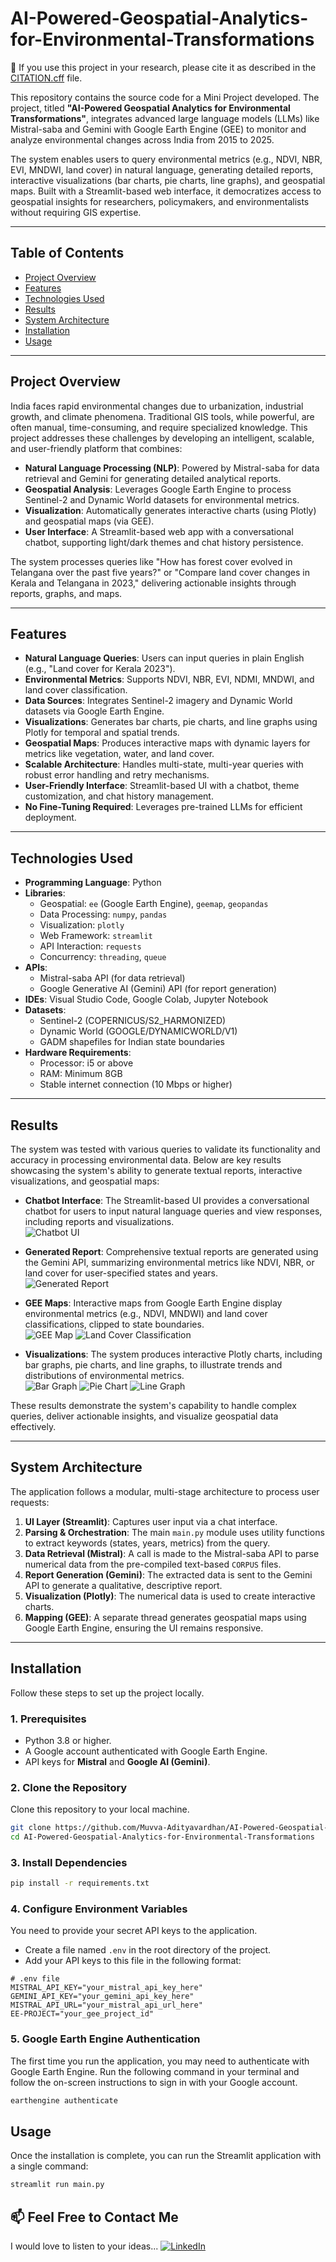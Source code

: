 # AI-Powered-Geospatial-Analytics-for-Environmental-Transformations

📖 If you use this project in your research, please cite it as described in the [CITATION.cff](CITATION.cff) file.

This repository contains the source code for a Mini Project developed. The project, titled **"AI-Powered Geospatial Analytics for Environmental Transformations"**, integrates advanced large language models (LLMs) like Mistral-saba and Gemini with Google Earth Engine (GEE) to monitor and analyze environmental changes across India from 2015 to 2025.

The system enables users to query environmental metrics (e.g., NDVI, NBR, EVI, MNDWI, land cover) in natural language, generating detailed reports, interactive visualizations (bar charts, pie charts, line graphs), and geospatial maps. Built with a Streamlit-based web interface, it democratizes access to geospatial insights for researchers, policymakers, and environmentalists without requiring GIS expertise.

---

## Table of Contents
- [Project Overview](#project-overview)
- [Features](#features)
- [Technologies Used](#technologies-used)
- [Results](#results)
- [System Architecture](#system-architecture)
- [Installation](#installation)
- [Usage](#usage)

---

## Project Overview
India faces rapid environmental changes due to urbanization, industrial growth, and climate phenomena. Traditional GIS tools, while powerful, are often manual, time-consuming, and require specialized knowledge. This project addresses these challenges by developing an intelligent, scalable, and user-friendly platform that combines:
- **Natural Language Processing (NLP)**: Powered by Mistral-saba for data retrieval and Gemini for generating detailed analytical reports.
- **Geospatial Analysis**: Leverages Google Earth Engine to process Sentinel-2 and Dynamic World datasets for environmental metrics.
- **Visualization**: Automatically generates interactive charts (using Plotly) and geospatial maps (via GEE).
- **User Interface**: A Streamlit-based web app with a conversational chatbot, supporting light/dark themes and chat history persistence.

The system processes queries like "How has forest cover evolved in Telangana over the past five years?" or "Compare land cover changes in Kerala and Telangana in 2023," delivering actionable insights through reports, graphs, and maps.

---

## Features
- **Natural Language Queries**: Users can input queries in plain English (e.g., "Land cover for Kerala 2023").
- **Environmental Metrics**: Supports NDVI, NBR, EVI, NDMI, MNDWI, and land cover classification.
- **Data Sources**: Integrates Sentinel-2 imagery and Dynamic World datasets via Google Earth Engine.
- **Visualizations**: Generates bar charts, pie charts, and line graphs using Plotly for temporal and spatial trends.
- **Geospatial Maps**: Produces interactive maps with dynamic layers for metrics like vegetation, water, and land cover.
- **Scalable Architecture**: Handles multi-state, multi-year queries with robust error handling and retry mechanisms.
- **User-Friendly Interface**: Streamlit-based UI with a chatbot, theme customization, and chat history management.
- **No Fine-Tuning Required**: Leverages pre-trained LLMs for efficient deployment.

---

## Technologies Used
- **Programming Language**: Python
- **Libraries**:
  - Geospatial: `ee` (Google Earth Engine), `geemap`, `geopandas`
  - Data Processing: `numpy`, `pandas`
  - Visualization: `plotly`
  - Web Framework: `streamlit`
  - API Interaction: `requests`
  - Concurrency: `threading`, `queue`
- **APIs**:
  - Mistral-saba API (for data retrieval)
  - Google Generative AI (Gemini) API (for report generation)
- **IDEs**: Visual Studio Code, Google Colab, Jupyter Notebook
- **Datasets**:
  - Sentinel-2 (COPERNICUS/S2_HARMONIZED)
  - Dynamic World (GOOGLE/DYNAMICWORLD/V1)
  - GADM shapefiles for Indian state boundaries
- **Hardware Requirements**:
  - Processor: i5 or above
  - RAM: Minimum 8GB
  - Stable internet connection (10 Mbps or higher)

---

## Results

The system was tested with various queries to validate its functionality and accuracy in processing environmental data. Below are key results showcasing the system's ability to generate textual reports, interactive visualizations, and geospatial maps:

- **Chatbot Interface**: The Streamlit-based UI provides a conversational chatbot for users to input natural language queries and view responses, including reports and visualizations.  
  ![Chatbot UI](screenshots/chatbot_ui.png)

- **Generated Report**: Comprehensive textual reports are generated using the Gemini API, summarizing environmental metrics like NDVI, NBR, or land cover for user-specified states and years.  
  ![Generated Report](screenshots/generated_report.png)

- **GEE Maps**: Interactive maps from Google Earth Engine display environmental metrics (e.g., NDVI, MNDWI) and land cover classifications, clipped to state boundaries.  
  ![GEE Map](screenshots/gee_map.png)
  ![Land Cover Classification](screenshots/land_cover_classification.png)

- **Visualizations**: The system produces interactive Plotly charts, including bar graphs, pie charts, and line graphs, to illustrate trends and distributions of environmental metrics.  
  ![Bar Graph](screenshots/bar_graph.png)
  ![Pie Chart](screenshots/pie_chart.png)
  ![Line Graph](screenshots/line_graph.png)

These results demonstrate the system's capability to handle complex queries, deliver actionable insights, and visualize geospatial data effectively.

---

## System Architecture
The application follows a modular, multi-stage architecture to process user requests:
1.  **UI Layer (Streamlit)**: Captures user input via a chat interface.
2.  **Parsing & Orchestration**: The main `main.py` module uses utility functions to extract keywords (states, years, metrics) from the query.
3.  **Data Retrieval (Mistral)**: A call is made to the Mistral-saba API to parse numerical data from the pre-compiled text-based `CORPUS` files.
4.  **Report Generation (Gemini)**: The extracted data is sent to the Gemini API to generate a qualitative, descriptive report.
5.  **Visualization (Plotly)**: The numerical data is used to create interactive charts.
6.  **Mapping (GEE)**: A separate thread generates geospatial maps using Google Earth Engine, ensuring the UI remains responsive.

---

## Installation
Follow these steps to set up the project locally.

### 1. Prerequisites
- Python 3.8 or higher.
- A Google account authenticated with Google Earth Engine.
- API keys for **Mistral** and **Google AI (Gemini)**.

### 2. Clone the Repository
Clone this repository to your local machine.
```bash
git clone https://github.com/Muvva-Adityavardhan/AI-Powered-Geospatial-Analytics-For-Environmental-Transformations.git
cd AI-Powered-Geospatial-Analytics-for-Environmental-Transformations
```

### 3. Install Dependencies
```bash
pip install -r requirements.txt
```

### 4. Configure Environment Variables
You need to provide your secret API keys to the application.

- Create a file named `.env` in the root directory of the project.
- Add your API keys to this file in the following format:

```plaintext
# .env file
MISTRAL_API_KEY="your_mistral_api_key_here"
GEMINI_API_KEY="your_gemini_api_key_here"
MISTRAL_API_URL="your_mistral_api_url_here"
EE-PROJECT="your_gee_project_id"
```

### 5. Google Earth Engine Authentication
The first time you run the application, you may need to authenticate with Google Earth Engine. Run the following command in your terminal and follow the on-screen instructions to sign in with your Google account.
```bash
earthengine authenticate
```

## Usage
Once the installation is complete, you can run the Streamlit application with a single command:
```bash
streamlit run main.py
```

## 📫 Feel Free to Contact Me
I would love to listen to your ideas...
[![LinkedIn](https://img.shields.io/badge/LinkedIn-blue?style=flat&logo=linkedin)](https://www.linkedin.com/in/madityavardhan/)
